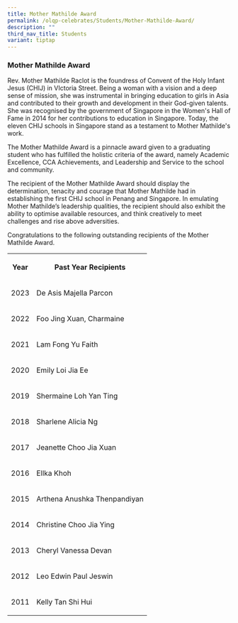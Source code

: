```yaml
---
title: Mother Mathilde Award
permalink: /olqp-celebrates/Students/Mother-Mathilde-Award/
description: ""
third_nav_title: Students
variant: tiptap
---
```

<h3>Mother Mathilde Award</h3>
<p>Rev. Mother Mathilde Raclot is the foundress of Convent of the Holy Infant
Jesus (CHIJ) in VIctoria Street. Being a woman with a vision and a deep
sense of mission, she was instrumental in bringing education to girls in
Asia and contributed to their growth and development in their God-given
talents. She was recognised by the government of Singapore in the Women's
Hall of Fame in 2014 for her contributions to education in Singapore. Today,
the eleven CHIJ schools in Singapore stand as a testament to Mother Mathilde's
work.</p>
<p>The Mother Mathilde Award is a pinnacle award given to a graduating student
who has fulfilled the holistic criteria of the award, namely Academic Excellence,
CCA Achievements, and Leadership and Service to the school and community.</p>
<p>The recipient of the Mother Mathilde Award should display the determination,
tenacity and courage that Mother Mathilde had in establishing the first
CHIJ school in Penang and Singapore. In emulating Mother Mathilde’s leadership
qualities, the recipient should also exhibit the ability to optimise available
resources, and think creatively to meet challenges and rise above adversities.</p>
<p>Congratulations to the following outstanding recipients of the Mother
Mathilde Award.</p>
<table style="minWidth: 50px">
<colgroup>
<col>
<col>
</colgroup>
<tbody>
<tr>
<th rowspan="1" colspan="1">
<p>Year</p>
</th>
<th rowspan="1" colspan="1">
<p>Past Year Recipients</p>
</th>
</tr>
<tr>
<td rowspan="1" colspan="1">
<p>2023</p>
</td>
<td rowspan="1" colspan="1">
<p>De Asis Majella Parcon</p>
</td>
</tr>
<tr>
<td rowspan="1" colspan="1">
<p>2022</p>
</td>
<td rowspan="1" colspan="1">
<p>Foo Jing Xuan, Charmaine</p>
</td>
</tr>
<tr>
<td rowspan="1" colspan="1">
<p>2021</p>
</td>
<td rowspan="1" colspan="1">
<p>Lam Fong Yu Faith</p>
</td>
</tr>
<tr>
<td rowspan="1" colspan="1">
<p>2020</p>
</td>
<td rowspan="1" colspan="1">
<p>Emily Loi Jia Ee</p>
</td>
</tr>
<tr>
<td rowspan="1" colspan="1">
<p>2019</p>
</td>
<td rowspan="1" colspan="1">
<p>Shermaine Loh Yan Ting</p>
</td>
</tr>
<tr>
<td rowspan="1" colspan="1">
<p>2018</p>
</td>
<td rowspan="1" colspan="1">
<p>Sharlene Alicia Ng</p>
</td>
</tr>
<tr>
<td rowspan="1" colspan="1">
<p>2017</p>
</td>
<td rowspan="1" colspan="1">
<p>Jeanette Choo Jia Xuan</p>
</td>
</tr>
<tr>
<td rowspan="1" colspan="1">
<p>2016</p>
</td>
<td rowspan="1" colspan="1">
<p>Ellka Khoh</p>
</td>
</tr>
<tr>
<td rowspan="1" colspan="1">
<p>2015</p>
</td>
<td rowspan="1" colspan="1">
<p>Arthena Anushka Thenpandiyan</p>
</td>
</tr>
<tr>
<td rowspan="1" colspan="1">
<p>2014</p>
</td>
<td rowspan="1" colspan="1">
<p>Christine Choo Jia Ying</p>
</td>
</tr>
<tr>
<td rowspan="1" colspan="1">
<p>2013</p>
</td>
<td rowspan="1" colspan="1">
<p>Cheryl Vanessa Devan</p>
</td>
</tr>
<tr>
<td rowspan="1" colspan="1">
<p>2012</p>
</td>
<td rowspan="1" colspan="1">
<p>Leo Edwin Paul Jeswin</p>
</td>
</tr>
<tr>
<td rowspan="1" colspan="1">
<p>2011</p>
</td>
<td rowspan="1" colspan="1">
<p>Kelly Tan Shi Hui</p>
</td>
</tr>
</tbody>
</table>
<p></p>